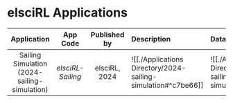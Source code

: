 # elsciRL Applications

|  Application   | App Code | Published by | Description | Data Source |
| :---: | :---: | :---: | :--- |:--- |
| Sailing Simulation (2024-sailing-simulation) | *elsciRL-Sailing* | elsciRL, 2024 | ![[./Applications Directory/2024-sailing-simulation#^c7be66]]  | ![[./Applications Directory/2024-sailing-simulation#^a5320e]]    |     |
